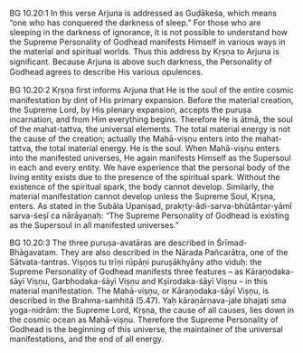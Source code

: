 BG 10.20:1	In this verse Arjuna is addressed as Guḍākeśa, which means “one who has conquered the darkness of sleep.” For those who are sleeping in the darkness of ignorance, it is not possible to understand how the Supreme Personality of Godhead manifests Himself in various ways in the material and spiritual worlds. Thus this address by Kṛṣṇa to Arjuna is signiﬁcant. Because Arjuna is above such darkness, the Personality of Godhead agrees to describe His various opulences.

BG 10.20:2	Kṛṣṇa ﬁrst informs Arjuna that He is the soul of the entire cosmic manifestation by dint of His primary expansion. Before the material creation, the Supreme Lord, by His plenary expansion, accepts the puruṣa incarnation, and from Him everything begins. Therefore He is ātmā, the soul of the mahat-tattva, the universal elements. The total material energy is not the cause of the creation; actually the Mahā-viṣṇu enters into the mahat-tattva, the total material energy. He is the soul. When Mahā-viṣṇu enters into the manifested universes, He again manifests Himself as the Supersoul in each and every entity. We have experience that the personal body of the living entity exists due to the presence of the spiritual spark. Without the existence of the spiritual spark, the body cannot develop. Similarly, the material manifestation cannot develop unless the Supreme Soul, Kṛṣṇa, enters. As stated in the Subāla Upaniṣad, prakṛty-ādi-sarva-bhūtāntar-yāmī sarva-śeṣī ca nārāyaṇaḥ: “The Supreme Personality of Godhead is existing as the Supersoul in all manifested universes.”

BG 10.20:3	The three puruṣa-avatāras are described in Śrīmad-Bhāgavatam. They are also described in the Nārada Pañcarātra, one of the Sātvata-tantras. Viṣṇos tu trīṇi rūpāṇi puruṣākhyāny atho viduḥ: the Supreme Personality of Godhead manifests three features – as Kāraṇodaka-śāyī Viṣṇu, Garbhodaka-śāyī Viṣṇu and Kṣīrodaka-śāyī Viṣṇu – in this material manifestation. The Mahā-viṣṇu, or Kāraṇodaka-śāyī Viṣṇu, is described in the Brahma-saṁhitā (5.47). Yaḥ kāraṇārṇava-jale bhajati sma yoga-nidrām: the Supreme Lord, Kṛṣṇa, the cause of all causes, lies down in the cosmic ocean as Mahā-viṣṇu. Therefore the Supreme Personality of Godhead is the beginning of this universe, the maintainer of the universal manifestations, and the end of all energy.